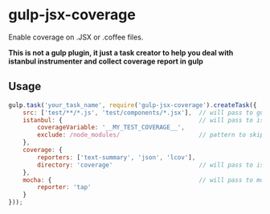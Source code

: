 gulp-jsx-coverage
=================

Enable coverage on .JSX or .coffee files.

**This is not a gulp plugin, it just a task creator to help you deal with istanbul instrumenter and collect coverage report in gulp**

Usage
-----

```javascript
gulp.task('your_task_name', require('gulp-jsx-coverage').createTask({
    src: ['test/**/*.js', 'test/components/*.jsx'],  // will pass to gulp.src
    istanbul: {                                      // will pass to istanbul
        coverageVariable: '__MY_TEST_COVERAGE__',
        exclude: /node_modules/                      // pattern to skip instrument
    },
    coverage: {
        reporters: ['text-summary', 'json', 'lcov'],
        directory: 'coverage'                        // will pass to istanbul reporters
    },
    mocha: {                                         // will pass to mocha
        reporter: 'tap'
    }
}));
```
